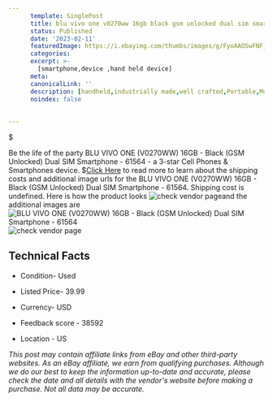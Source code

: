 ```yaml
---
      template: SinglePost
      title: blu vivo one v0270ww 16gb black gsm unlocked dual sim smartphone 61564
      status: Published
      date: '2023-02-11'
      featuredImage: https://i.ebayimg.com/thumbs/images/g/FyoAAOSwFNFjrGSo/s-l225.jpg
      categories: 
      excerpt: >-
        [smartphone,device ,hand held device]
      meta:
      canonicalLink: ''
      description: [handheld,industrially made,well crafted,Portable,Mobile,Compact,Convenient,Lightweight,Maneuverable,Man-portable,Miniature,Carriable,Hand-held,Light,Holdable,Transportable,Mobile device,Pocket-sized,On-the-go,Wireless,Cordless,Compact size,Convenient size, smartphone,device ,hand held device]
      noindex: false
      
        
---
```

$

Be the life of the party BLU VIVO ONE (V0270WW) 16GB - Black (GSM Unlocked) Dual SIM Smartphone - 61564 - a 3-star Cell Phones & Smartphones device.
$[Click Here](https://www.ebay.com/itm/134387802734?hash=item1f4a23226e%3Ag%3AFyoAAOSwFNFjrGSo&mkevt=1&mkcid=1&mkrid=711-53200-19255-0&campid=%253CePNCampaignId%253E&customid=%253CreferenceId%253E&toolid=10049) to read more to learn about the shipping costs and additional image urls for the BLU VIVO ONE (V0270WW) 16GB - Black (GSM Unlocked) Dual SIM Smartphone - 61564. Shipping cost is undefined. Here is how the product looks ![check vendor page](https://i.ebayimg.com/thumbs/images/g/FyoAAOSwFNFjrGSo/s-l225.jpg)and the additional images are![BLU VIVO ONE (V0270WW) 16GB - Black (GSM Unlocked) Dual SIM Smartphone - 61564](https://i.ebayimg.com/images/g/FyoAAOSwFNFjrGSo/s-l1600.jpg)![check vendor page](https://origin-galleryplus.ebayimg.com/ws/web/134387802734_2_0_1/225x225.jpg,https://origin-galleryplus.ebayimg.com/ws/web/134387802734_3_0_1/225x225.jpg,https://origin-galleryplus.ebayimg.com/ws/web/134387802734_4_0_1/225x225.jpg,https://origin-galleryplus.ebayimg.com/ws/web/134387802734_5_0_1/225x225.jpg,https://origin-galleryplus.ebayimg.com/ws/web/134387802734_6_0_1/225x225.jpg,https://origin-galleryplus.ebayimg.com/ws/web/134387802734_7_0_1/225x225.jpg)



 ## Technical Facts 



     
      

 - Condition- Used 


      

 - Listed Price- 39.99 


      

 - Currency- USD 


      

 - Feedback score - 38592 


      

 - Location - US 


      
      

 *_This post may contain affiliate links from eBay and other third-party websites. As an eBay affiliate, we earn from qualifying purchases. Although we do our best to keep the information up-to-date and accurate, please check the date and all details with the vendor's website before making a purchase. Not all data may be accurate._*






